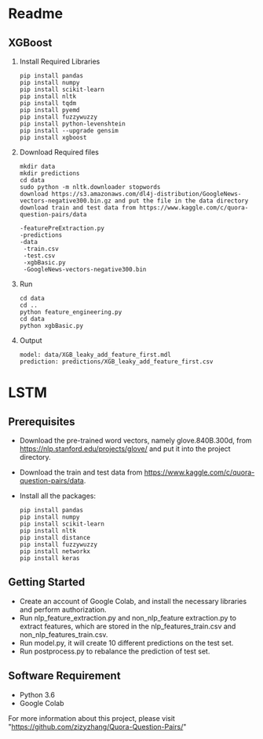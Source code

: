 # Readme

## XGBoost

1. Install Required Libraries

   ```
   pip install pandas
   pip install numpy
   pip install scikit-learn
   pip install nltk
   pip install tqdm
   pip install pyemd
   pip install fuzzywuzzy
   pip install python-levenshtein
   pip install --upgrade gensim
   pip install xgboost
   ```

2. Download Required files

   ```
   mkdir data
   mkdir predictions
   cd data
   sudo python -m nltk.downloader stopwords
   download https://s3.amazonaws.com/dl4j-distribution/GoogleNews-vectors-negative300.bin.gz and put the file in the data directory
   download train and test data from https://www.kaggle.com/c/quora-question-pairs/data
   ```

   ```
   -featurePreExtraction.py
   -predictions
   -data
   	-train.csv
   	-test.csv
   	-xgbBasic.py
   	-GoogleNews-vectors-negative300.bin
   ```

3. Run

   ``` 
   cd data
   cd ..
   python feature_engineering.py
   cd data
   python xgbBasic.py
   ```

4. Output

   ```
   model: data/XGB_leaky_add_feature_first.mdl
   prediction: predictions/XGB_leaky_add_feature_first.csv
   ```

# LSTM

## Prerequisites

- Download the pre-trained word vectors, namely glove.840B.300d, from <https://nlp.stanford.edu/projects/glove/> and put it into the project directory.

- Download the train and test data from <https://www.kaggle.com/c/quora-question-pairs/data>. 

- Install all the packages: 

  ```
  pip install pandas
  pip install numpy
  pip install scikit-learn
  pip install nltk
  pip install distance
  pip install fuzzywuzzy
  pip install networkx
  pip install keras
  ```

## Getting Started

- Create an account of Google Colab, and install the necessary libraries and perform authorization.
- Run nlp_feature_extraction.py and non_nlp_feature extraction.py to extract features, which are stored in the nlp_features_train.csv and non_nlp_features_train.csv.
- Run model.py, it will create 10 different predictions on the test set.
- Run postprocess.py to rebalance the prediction of test set.

## Software Requirement

- Python 3.6
- Google Colab



For more information about this project, please visit "https://github.com/zizyzhang/Quora-Question-Pairs/"